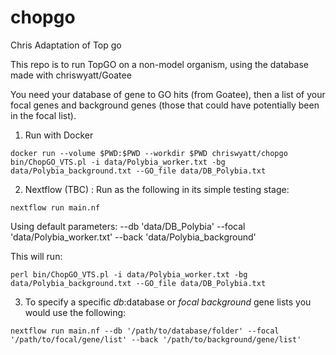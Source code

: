# chopgo
Chris Adaptation of Top go

This repo is to run TopGO on a non-model organism, using the database made with chriswyatt/Goatee

You need your database of gene to GO hits (from Goatee), then a list of your focal genes and background genes (those that could have potentially been in the focal list).


1. Run with Docker

`docker run --volume $PWD:$PWD --workdir $PWD chriswyatt/chopgo bin/ChopGO_VTS.pl -i data/Polybia_worker.txt -bg data/Polybia_background.txt --GO_file data/DB_Polybia.txt` 


2. Nextflow (TBC) : Run as the following in its simple testing stage:

`nextflow run main.nf `

Using default parameters:
--db 'data/DB_Polybia' 
--focal 'data/Polybia_worker.txt' 
--back 'data/Polybia_background'

This will run:

`perl bin/ChopGO_VTS.pl -i data/Polybia_worker.txt -bg data/Polybia_background.txt --GO_file data/DB_Polybia.txt`

3. To specify a specific *db*:database or *focal* *background* gene lists you would use the following:

`nextflow run main.nf --db '/path/to/database/folder' --focal '/path/to/focal/gene/list' --back '/path/to/background/gene/list'`
